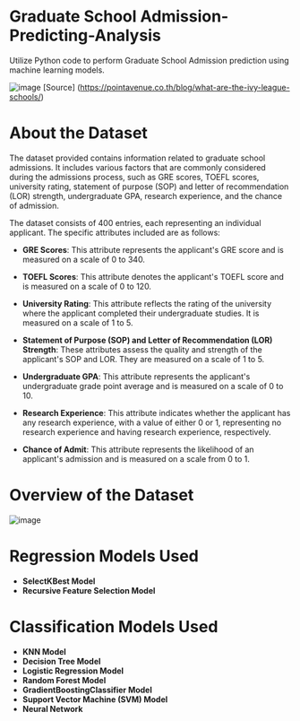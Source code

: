 # Graduate School Admission-Predicting-Analysis
Utilize Python code to perform Graduate School Admission prediction using machine learning models.

![image](https://github.com/lightbluening/Admission-Predicting-Analysis/assets/93415125/b15c1899-3b89-46c0-a1cf-5e404ee3d82c)
                        [Source] (https://pointavenue.co.th/blog/what-are-the-ivy-league-schools/)

# About the Dataset
The dataset provided contains information related to graduate school admissions. It includes various factors that are commonly considered during the admissions process, such as GRE scores, TOEFL scores, university rating, statement of purpose (SOP) and letter of recommendation (LOR) strength, undergraduate GPA, research experience, and the chance of admission.

The dataset consists of 400 entries, each representing an individual applicant. The specific attributes included are as follows:

- **GRE Scores**: This attribute represents the applicant's GRE score and is measured on a scale of 0 to 340.

- **TOEFL Scores**: This attribute denotes the applicant's TOEFL score and is measured on a scale of 0 to 120.

- **University Rating**: This attribute reflects the rating of the university where the applicant completed their undergraduate studies. It is measured on a scale of 1 to 5.

- **Statement of Purpose (SOP) and Letter of Recommendation (LOR) Strength**: These attributes assess the quality and strength of the applicant's SOP and LOR. They are measured on a scale of 1 to 5.

- **Undergraduate GPA**: This attribute represents the applicant's undergraduate grade point average and is measured on a scale of 0 to 10.


- **Research Experience**: This attribute indicates whether the applicant has any research experience, with a value of either 0 or 1, representing no research experience and having research experience, respectively.

- **Chance of Admit**: This attribute represents the likelihood of an applicant's admission and is measured on a scale from 0 to 1.

# Overview of the Dataset
![image](https://github.com/lightbluening/Admission-Predicting-Analysis/assets/93415125/75982f2d-b782-4c1c-8aed-842aa1f6238d)

# Regression Models Used
- **SelectKBest Model**
- **Recursive Feature Selection Model**

# Classification Models Used
- **KNN Model**
- **Decision Tree Model**
- **Logistic Regression Model**
- **Random Forest Model**
- **GradientBoostingClassifier Model**
- **Support Vector Machine (SVM) Model**
- **Neural Network**


